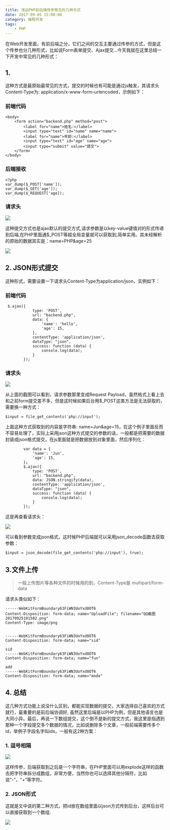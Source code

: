 ```yaml
---
title: 浅谈PHP前后端传参常见的几种方式
date: 2017-09-05 15:00:00
category: 编程开发
tags: 
    - PHP
---
```


在Web开发里面，有前后端之分，它们之间的交互主要通过传参的方式，但是这个传参也分几种形式，比如说Form表单提交、Ajax提交...今天我就在这里总结一下开发中常见的几种形式：

## 1. 

这种方式是最原始最常见的方式，提交的时候也有可能是通过js触发，其请求头Content-Type为: application/x-www-form-urlencoded，示例如下：
### 前端代码
```
<body>
    <form action="backend.php" method="post">
        <label for="name">姓名:</label>
        <input type="text" id="name" name="name">
        <label for="name">年龄:</label>
        <input type="text" id="age" name="age">
        <input type="submit" value="提交">
    </form>
</body>
```

<!--more-->

### 后端接收
```
<?php
var_dump($_POST['name']);
var_dump($_GET['age']);
var_dump($_REQUEST['age]);
```
### 请求头

![](http://upload-images.jianshu.io/upload_images/3571187-3b1aa32292a0f9e5.png?imageMogr2/auto-orient/strip%7CimageView2/2/w/1240)

这种提交方式也是ajax默认的提交方式,请求参数是以key-value键值对的形式传递到后端,在PHP里面通$_POST等超全局变量就可以获取到,简单实用。其未经解析的原始的数据其实是：name=PHP&age=25

![](http://upload-images.jianshu.io/upload_images/3571187-c2d0236765996437.png?imageMogr2/auto-orient/strip%7CimageView2/2/w/1240)

## 2. JSON形式提交
这种形式，需要设置一下请求头Content-Type为application/json，实例如下：
### 前端代码
```
 $.ajax({
            type: 'POST',
            url: "backend.php",
            data: {
                'name': 'hello',
                'age': 15,
            },
            contentType: 'application/json',
            dataType: "json",
            success: function (data) {
                console.log(data);
            }
        });
```
### 请求头

![](http://upload-images.jianshu.io/upload_images/3571187-cbf271fe3dd4bad7.png?imageMogr2/auto-orient/strip%7CimageView2/2/w/1240)

从上面的截图可以看到，请求参数那里变成Request Payload，虽然格式上看上去和之前form提交差不多，但是这时候如果后台用$_POST这类方法是无法获取的，需要换一种方式：
```
$input = file_get_contents('php://input');
```
上面这种方式获取到的内容是字符串: name=Jun&age=15，在这个例子里面反而不容易处理了，实际上采用json这种方式提交的参数的话，一般都是把需要的数据封装成json格式提交，在js里面就是把数据放到对象里面，然后序列化：
```
        var data = {
            'name': 'Jun',
            'age': 15,
        };
        $.ajax({
            type: 'POST',
            url: "backend.php",
            data: JSON.stringify(data),
            contentType: 'application/json',
            dataType: "json",
            success: function (data) {
                console.log(data);
            }
        });
```
这是再查看请求头：

![](http://upload-images.jianshu.io/upload_images/3571187-7f20f6b265d2e8bf.png?imageMogr2/auto-orient/strip%7CimageView2/2/w/1240)

可以看到参数变成json格式，这时候PHP后端就可以采用json_decode函数去获取参数：
```
$input = json_decode(file_get_contents('php://input'), true);
```

## 3.文件上传
> 一般上传图片等各种文件的时候用的到，Content-Type是 multipart/form-data

请求头类似如下：
```
------WebKitFormBoundary63FiWN3UoYxd8OT6
Content-Disposition: form-data; name="UploadFile"; filename="QQ截图20170925101502.png"
Content-Type: image/png


------WebKitFormBoundary63FiWN3UoYxd8OT6
Content-Disposition: form-data; name="sid"

sid
------WebKitFormBoundary63FiWN3UoYxd8OT6
Content-Disposition: form-data; name="fun"

add
------WebKitFormBoundary63FiWN3UoYxd8OT6
Content-Disposition: form-data; name="mode"

```

## 4. 总结

这几种方式功能上说没什么区别，都能实现数据的提交，大家选择自己喜欢的方式就行，最重要的是前后端协调好, 虽然这里后端是以PHP为例，但是其他语言也是大同小异。最后，再说一下数组提交，这个倒不是新的提交方式，我这里是指遇到那种一个字段提交多个数据的情况，比如说删除多个文章，一般前端需要传多个id，举例子字段名字叫ids，一般有这2种方案：
### 1. 逗号相隔
![](http://upload-images.jianshu.io/upload_images/3571187-5ca0c75d95ef56bb.png?imageMogr2/auto-orient/strip%7CimageView2/2/w/1240)

这样传参，后端获取到之后是一个字符串，在PHP里面可以用explode这样的函数去把字符串拆分成数组，非常方便，当然你也可以选择其他分隔符，比如说“-”，“+”等字符。
### 2. JSON形式
这就是文中说的第二种方式，把id放在数组里面以json方式传到后台，这样后台可以直接获取到一个数组.

![](http://upload-images.jianshu.io/upload_images/3571187-8a85e131e56d62b8.png?imageMogr2/auto-orient/strip%7CimageView2/2/w/1240)



